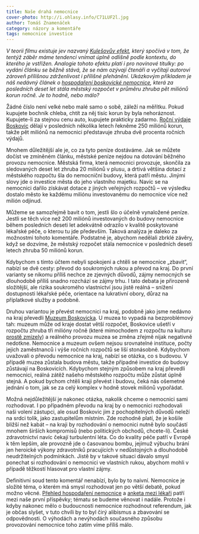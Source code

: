 ```yaml
---
title: Naše drahá nemocnice
cover-photo: http://i.ohlasy.info/C71LUF2l.jpg
author: Tomáš Znamenáček
category: názory a komentáře
tags: nemocnice investice
---
```


*V teorii filmu existuje jev nazvaný [Kulešovův efekt](https://www.youtube.com/watch?v=_gGl3LJ7vHc), který spočívá v tom, že tentýž záběr máme tendenci vnímat úplně odlišně podle kontextu, do kterého je vstřižen. Analogie tohoto efektu platí i pro novinové titulky: po vydání článku se běžně stává, že se nám ozývají čtenáři a vyčítají autorovi zároveň přílišnou zdrženlivost i přílišné přehánění. Ukázkovým příkladem je náš nedávný článek o [hospodaření boskovické nemocnice](/clanky/2016/03/hospodareni-nemocnice.html), která za posledních deset let stála městský rozpočet v průměru zhruba pět miliónů korun ročně. Je to hodně, nebo málo?*

Žádné číslo není velké nebo malé samo o sobě, záleží na měřítku. Pokud kupujete bochník chleba, chtít za něj tisíc korun by byla nehoráznost. Kupujete-li za stejnou cenu auto, kupujete prakticky zadarmo. [Roční výdaje Boskovic](http://monitor.statnipokladna.cz/2015/obce/detail/00279978) dělají v posledních několika letech řekněme 250 miliónů korun, takže pět miliónů na nemocnici představuje zhruba dvě procenta ročních výdajů.

Mnohem důležitější ale je, co za tyto peníze dostáváme. Jak se můžete dočíst ve zmíněném článku, městské peníze nejdou na dotování běžného provozu nemocnice. Městská firma, která nemocnici provozuje, skončila za sledovaných deset let zhruba 20 miliónů v plusu, a drtivá většina dotací z městského rozpočtu šla do nemocniční budovy, která patří městu. Jinými slovy jde o investice města do jeho vlastního majetku. Navíc se na nemocnici dařilo získávat dotace z jiných veřejných rozpočtů – ve výsledku dostalo město ke každému miliónu investovanému do nemocnice více než milión odjinud.

Můžeme se samozřejmě bavit o tom, jestli šlo o účelně vynaložené peníze. Jestli se těch více než 200 miliónů investovaných do budovy nemocnice během posledních deseti let adekvátně odrazilo v kvalitě poskytované lékařské péče, o kterou tu jde především. Taková analýza je daleko za možnostmi tohoto komentáře. Podstatné je, abychom nedělali zbrklé závěry, když se dozvíme, že městský rozpočet stála nemocnice v posledních deseti letech zhruba 50 miliónů korun.

Kdybychom s tímto účtem nebyli spokojeni a chtěli se nemocnice „zbavit“, nabízí se dvě cesty: převod do soukromých rukou a převod na kraj. Do první varianty se nikomu příliš nechce ze zjevných důvodů, zájmy nemocných se dlouhodobě příliš snadno rozchází se zájmy trhu. I tato debata je přirozeně složitější, ale rizika soukromého vlastnictví jsou jistě reálná – snížení dostupnosti lékařské péče, orientace na lukrativní obory, důraz na příplatkové služby a podobně.

Druhou variantou je převést nemocnici na kraj, podobně jako jsme nedávno na kraj převedli [Muzeum Boskovicka](/clanky/2015/05/muzeum-na-kraj.html). U muzea to vypadá na bezproblémový tah: muzeum může od kraje dostat větší rozpočet, Boskovice ušetří v rozpočtu zhruba tři milióny ročně (které mimochodem z rozpočtu na kulturu [prostě zmizely](/clanky/2015/12/investice-do-kultury.html)) a reálného provozu muzea se změna zřejmě nijak negativně nedotkne. Nemocnice a muzeum ovšem nejsou srovnatelné instituce, počty jejich zaměstnanců i výše ročních rozpočtů se liší stonásobně. Kdybychom uvažovali o převodu nemocnice na kraj, nabízí se otázka, co s budovou. V případě muzea zůstala budova městu, takže případné investice do budovy zůstávají na Boskovicích. Kdybychom stejným způsobem na kraj převedli nemocnici, reálná zátěž našeho městského rozpočtu může zůstat úplně stejná. A pokud bychom chtěli kraji převést i budovu, čeká nás ošemetné jednání o tom, jak se za celý komplex v hodně stovek miliónů vypořádat.

Možná nejdůležitější je nakonec otázka, nakolik chceme o nemocnici sami rozhodovat. I po případném převodu na kraj by o nemocnici rozhodovali naši volení zástupci, ale osud Boskovic jim z pochopitelných důvodů neleží na srdci tolik, jako zastupitelům místním. Zde rozhodně platí, že je košile bližší než kabát – na kraji by rozhodování o nemocnici nutně bylo součástí mnohem širších kompromisů (nebo politických obchodů, chcete-li). České zdravotnictví navíc čekají turbulentní léta. Co do kvality péče patří v Evropě k těm lepším, ale provozně jde o časovanou bombu, jejímuž výbuchu brání jen heroické výkony zdravotníků pracujících v nedůstojných a dlouhodobě neudržitelných podmínkách. Jistě by v takové situaci dávalo smysl ponechat si rozhodování o nemocnici ve vlastních rukou, abychom mohli v případě těžkostí hlasovat pro vlastní zájmy.

Definitivní soud tento komentář nenabízí, bylo by to naivní. Nemocnice je složité téma, o kterém má smysl rozhodovat jen po větší debatě, pokud možno věcné. [Přehled hospodaření nemocnice](/clanky/2016/03/hospodareni-nemocnice.html) a [anketa mezi lékaři](/clanky/2016/03/anketa-nemocnice.html) patří mezi naše první příspěvky; tématu se budeme věnovat i nadále. Protože i kdyby nakonec mělo o budoucnosti nemocnice rozhodnout referendum, jak je občas slyšet, v tuto chvíli by to byl čirý alibismus a zbavování se odpovědnosti. O výhodách a nevýhodách současného způsobu provozování nemocnice toho zatím víme příliš málo.

